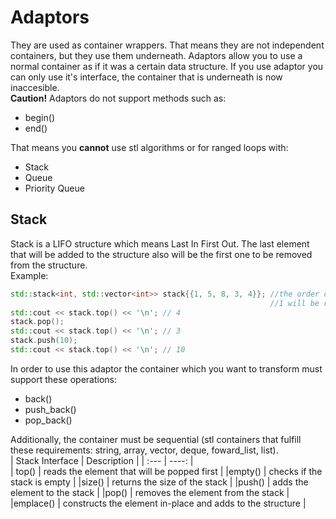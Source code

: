 # Adaptors
They are used as container wrappers. That means they are not independent containers, but they use them underneath. Adaptors allow you to use a normal container as if it was a certain data structure. If you use adaptor you can only use it's interface, the container that is underneath is now inaccesible.  
**Caution!**
Adaptors do not support methods such as:
  - begin()  
  - end()  
  
That means you **cannot** use stl algorithms or for ranged loops with:
- Stack  
- Queue  
- Priority Queue  
## Stack
Stack is a LIFO structure which means Last In First Out. The last element that will be added to the structure also will be the first one to be removed from the structure.  
Example:  
  ```cpp
  std::stack<int, std::vector<int>> stack{{1, 5, 8, 3, 4}}; //the order of the elements is preserved,
                                                            //1 will be removed as last from the stack
  std::cout << stack.top() << '\n'; // 4  
  stack.pop();  
  std::cout << stack.top() << '\n'; // 3  
  stack.push(10);  
  std::cout << stack.top() << '\n'; // 10  
  ```
  
In order to use this adaptor the container which you want to transform must support these operations:
  - back()
  - push_back()
  - pop_back()  
  
 Additionally, the container must be sequential (stl containers that fulfill these requirements: string, array, vector, deque, foward_list, list).  
| Stack Interface | Description |
| :---        |    ----:   |  
| top()      | reads the element that will be popped first        | 
|empty()  | checks if the stack is empty        | 
|size()  | returns the size of the stack        | 
|push()  | adds the element to the stack        | 
|pop()  | removes the element from the stack        | 
|emplace()  | constructs the element in-place and adds to the structure        | 
